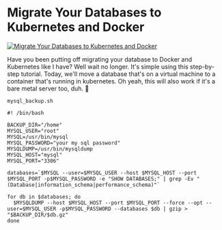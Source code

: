 # Migrate Your Databases to Kubernetes and Docker

[![Migrate Your Databases to Kubernetes and Docker](http://img.youtube.com/vi/jZvnkf_HgcY/0.jpg)](https://www.youtube.com/watch?v=jZvnkf_HgcY "Migrate Your Databases to Kubernetes and Docker")


Have you been putting off migrating your database to Docker and Kubernetes like I have?  Well wait no longer.  It's simple using this step-by-step tutorial.  Today, we'll move a database that's on a virtual machine to a container that's running in kubernetes.  Oh yeah, this will also work if it's a bare metal server too, duh.  🙂


`mysql_backup.sh`

```
#! /bin/bash

BACKUP_DIR="/home"
MYSQL_USER="root"
MYSQL=/usr/bin/mysql
MYSQL_PASSWORD="your my sql password"
MYSQLDUMP=/usr/bin/mysqldump
MYSQL_HOST="mysql"
MYSQL_PORT="3306"

databases=`$MYSQL --user=$MYSQL_USER --host $MYSQL_HOST --port $MYSQL_PORT -p$MYSQL_PASSWORD -e "SHOW DATABASES;" | grep -Ev "(Database|information_schema|performance_schema)"`

for db in $databases; do
  $MYSQLDUMP --host $MYSQL_HOST --port $MYSQL_PORT --force --opt --user=$MYSQL_USER -p$MYSQL_PASSWORD --databases $db | gzip > "$BACKUP_DIR/$db.gz"
done
```